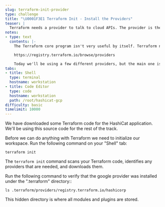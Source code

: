```yaml
---
slug: terraform-init-provider
type: challenge
title: "\U0001F3E1 Terraform Init - Install the Providers"
teaser: |
  Terraform needs a provider to talk to cloud APIs. The provider is the bridge that connects Terraform core to your infrastructure providers.
notes:
- type: text
  contents: |-
    The Terraform core program isn't very useful by itself. Terraform needs the help of a *provider* to be able to talk to cloud APIs. Terraform has hundreds of different providers. You can browse the provider list here:

    https://registry.terraform.io/browse/providers

    Today we'll be using a few different providers, but the main one is the *gcp* provider.
tabs:
- title: Shell
  type: terminal
  hostname: workstation
- title: Code Editor
  type: code
  hostname: workstation
  path: /root/hashicat-gcp
difficulty: basic
timelimit: 10000
---
```

We have downloaded some Terraform code for the HashiCat application. We'll be using this source code for the rest of the track.

Before we can do anything with Terraform we need to initialize our workspace. Run the following command on your "Shell" tab:
```
terraform init
```

The `terraform init` command scans your Terraform code, identifies any providers that are needed, and downloads them.

Run the following command to verify that the google provider was installed under the ".terraform" directory::

```
ls .terraform/providers/registry.terraform.io/hashicorp
```

This hidden directory is where all modules and plugins are stored.